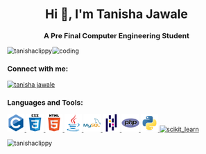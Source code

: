 <h1 align="center">Hi 👋, I'm Tanisha Jawale</h1>
<h3 align="center">A Pre Final  Computer Engineering Student</h3>
<img align="right" alt="coding" width="400" src="https://camo.githubusercontent.com/5d6886cb1270c39c56aa3293929e9cacbc9df67b986c28327ba903212936e4f8/68747470733a2f2f63646e33642e69636f6e73636f75742e636f6d2f33642f7072656d69756d2f7468756d622f627573696e6573732d776f6d616e2d776f726b696e672d6f6e2d6c6170746f702d363535393631302d353433313834392e706e67">
<p align="left"> <img src="https://komarev.com/ghpvc/?username=tanishaclippy&label=Profile%20views&color=0e75b6&style=flat" alt="tanishaclippy" /> </p>

<h3 align="left">Connect with me:</h3>
<p align="left">
<a href="https://linkedin.com/in/tanisha jawale" target="blank"><img align="center" src="https://raw.githubusercontent.com/rahuldkjain/github-profile-readme-generator/master/src/images/icons/Social/linked-in-alt.svg" alt="tanisha jawale" height="30" width="40" /></a>
</p>

<h3 align="left">Languages and Tools:</h3>
<p align="left"> <a href="https://www.cprogramming.com/" target="_blank" rel="noreferrer"> <img src="https://raw.githubusercontent.com/devicons/devicon/master/icons/c/c-original.svg" alt="c" width="40" height="40"/> </a> <a href="https://www.w3schools.com/css/" target="_blank" rel="noreferrer"> <img src="https://raw.githubusercontent.com/devicons/devicon/master/icons/css3/css3-original-wordmark.svg" alt="css3" width="40" height="40"/> </a> <a href="https://www.w3.org/html/" target="_blank" rel="noreferrer"> <img src="https://raw.githubusercontent.com/devicons/devicon/master/icons/html5/html5-original-wordmark.svg" alt="html5" width="40" height="40"/> </a> <a href="https://www.java.com" target="_blank" rel="noreferrer"> <img src="https://raw.githubusercontent.com/devicons/devicon/master/icons/java/java-original.svg" alt="java" width="40" height="40"/> </a> <a href="https://www.mysql.com/" target="_blank" rel="noreferrer"> <img src="https://raw.githubusercontent.com/devicons/devicon/master/icons/mysql/mysql-original-wordmark.svg" alt="mysql" width="40" height="40"/> </a> <a href="https://pandas.pydata.org/" target="_blank" rel="noreferrer"> <img src="https://raw.githubusercontent.com/devicons/devicon/2ae2a900d2f041da66e950e4d48052658d850630/icons/pandas/pandas-original.svg" alt="pandas" width="40" height="40"/> </a> <a href="https://www.php.net" target="_blank" rel="noreferrer"> <img src="https://raw.githubusercontent.com/devicons/devicon/master/icons/php/php-original.svg" alt="php" width="40" height="40"/> </a> <a href="https://www.python.org" target="_blank" rel="noreferrer"> <img src="https://raw.githubusercontent.com/devicons/devicon/master/icons/python/python-original.svg" alt="python" width="40" height="40"/> </a> <a href="https://scikit-learn.org/" target="_blank" rel="noreferrer"> <img src="https://upload.wikimedia.org/wikipedia/commons/0/05/Scikit_learn_logo_small.svg" alt="scikit_learn" width="40" height="40"/> </a> </p>

<p><img align="center" src="https://github-readme-stats.vercel.app/api/top-langs?username=tanishaclippy&show_icons=true&locale=en&layout=compact" alt="tanishaclippy" /></p>

<!---
Tanishaclippy/Tanishaclippy is a ✨ special ✨ repository because its `README.md` (this file) appears on your GitHub profile.
You can click the Preview link to take a look at your changes.
--->
